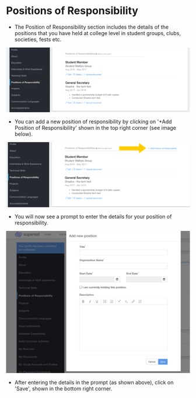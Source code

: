 # Positions of Responsibility

* The Position of Responsibility section includes the details of the positions that you have held at college level in student groups, clubs, societies, fests etc.

![](../../.gitbook/assets/image%20%28170%29.png)

* You can add a new position of responsibility by clicking on '+Add Position of Responsibility' shown in the top right corner \(see image below\).

![](../../.gitbook/assets/image%20%28198%29.png)

* You will now see a prompt to enter the details for your position of responsibility.

![](../../.gitbook/assets/image%20%28183%29.png)

* After entering the details in the prompt \(as shown above\), click on 'Save', shown in the bottom right corner.





